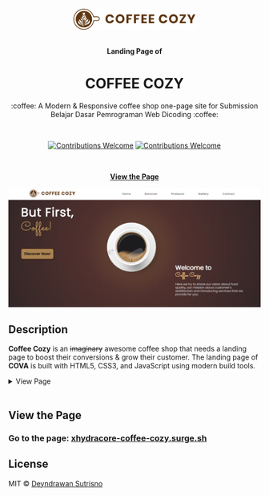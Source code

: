 <div align="center">
  <br>
  <a href="http://xhydracore-coffee-cozy.surge.sh/"><img src="https://github.com/Xhydracore/Coffee-Cozy/blob/master/assets/img/logo.png"></a>
  <br><br>
  <p><strong>Landing Page of</strong></p>
  <h1>COFFEE COZY</h1>
  <p>:coffee: A Modern & Responsive coffee shop one-page site for Submission Belajar Dasar Pemrograman Web Dicoding :coffee:</p>
  <br>
  <p align="center">
    <a href="https://github.com/Xhydracore/Coffee-Cozy/issues"><img alt="Contributions Welcome" src="https://img.shields.io/badge/contributions-welcome-blue.svg?style=flat"></a>
    <a href="https://opensource.org/licenses/MIT"><img alt="Contributions Welcome" src="https://img.shields.io/badge/License-MIT-yellow.svg"></a>
  </p>
  <br>
  
  [**View the Page**](http://xhydracore-coffee-cozy.surge.sh/)
</div>
  <img width="1000" src="https://github.com/Xhydracore/Coffee-Cozy/blob/master/readme_img/website-header.png">
<br>

## Description 
**Coffee Cozy** is an ~~imaginary~~ awesome coffee shop that needs a landing page to boost their conversions & grow their customer. The landing page of **COVA** is built with HTML5, CSS3, and JavaScript using modern build tools.
<details>
  <summary>View Page</summary>
  <br>
  <img width="1000" src="https://github.com/Xhydracore/Coffee-Cozy/blob/master/readme_img/website.png">
  <br>
</details>
<br>


## View the Page

### Go to the page: [xhydracore-coffee-cozy.surge.sh](http://xhydracore-coffee-cozy.surge.sh/)

## License

MIT © [Deyndrawan Sutrisno](https://github.com/Xhydracore)
